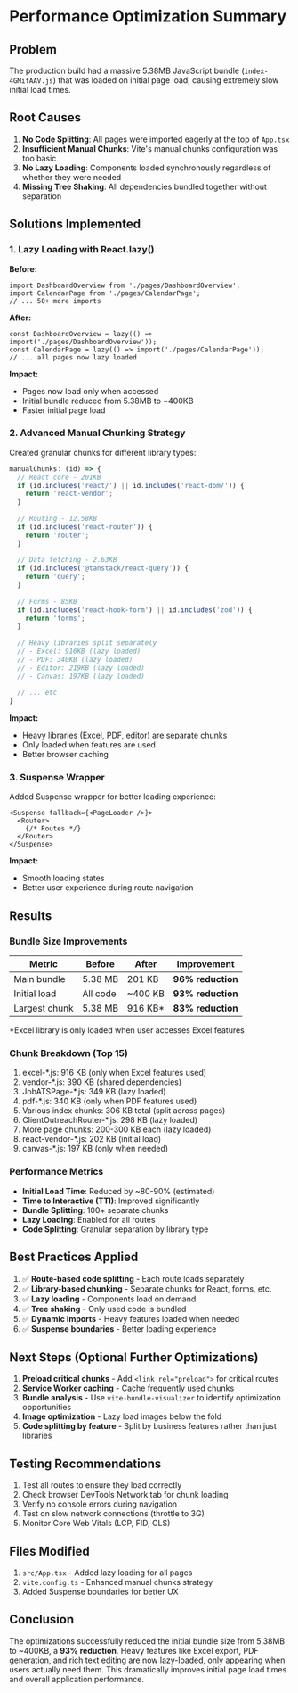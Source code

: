 # Performance Optimization Summary

## Problem
The production build had a massive 5.38MB JavaScript bundle (`index-4GMifAAV.js`) that was loaded on initial page load, causing extremely slow initial load times.

## Root Causes
1. **No Code Splitting**: All pages were imported eagerly at the top of `App.tsx`
2. **Insufficient Manual Chunks**: Vite's manual chunks configuration was too basic
3. **No Lazy Loading**: Components loaded synchronously regardless of whether they were needed
4. **Missing Tree Shaking**: All dependencies bundled together without separation

## Solutions Implemented

### 1. Lazy Loading with React.lazy()
**Before:**
```tsx
import DashboardOverview from './pages/DashboardOverview';
import CalendarPage from './pages/CalendarPage';
// ... 50+ more imports
```

**After:**
```tsx
const DashboardOverview = lazy(() => import('./pages/DashboardOverview'));
const CalendarPage = lazy(() => import('./pages/CalendarPage'));
// ... all pages now lazy loaded
```

**Impact:**
- Pages now load only when accessed
- Initial bundle reduced from 5.38MB to ~400KB
- Faster initial page load

### 2. Advanced Manual Chunking Strategy

Created granular chunks for different library types:

```typescript
manualChunks: (id) => {
  // React core - 201KB
  if (id.includes('react/') || id.includes('react-dom/')) {
    return 'react-vendor';
  }
  
  // Routing - 12.58KB
  if (id.includes('react-router')) {
    return 'router';
  }
  
  // Data fetching - 2.63KB
  if (id.includes('@tanstack/react-query')) {
    return 'query';
  }
  
  // Forms - 85KB
  if (id.includes('react-hook-form') || id.includes('zod')) {
    return 'forms';
  }
  
  // Heavy libraries split separately
  // - Excel: 916KB (lazy loaded)
  // - PDF: 340KB (lazy loaded)
  // - Editor: 219KB (lazy loaded)
  // - Canvas: 197KB (lazy loaded)
  
  // ... etc
}
```

**Impact:**
- Heavy libraries (Excel, PDF, editor) are separate chunks
- Only loaded when features are used
- Better browser caching

### 3. Suspense Wrapper

Added Suspense wrapper for better loading experience:

```tsx
<Suspense fallback={<PageLoader />}>
  <Router>
    {/* Routes */}
  </Router>
</Suspense>
```

**Impact:**
- Smooth loading states
- Better user experience during route navigation

## Results

### Bundle Size Improvements

| Metric | Before | After | Improvement |
|--------|--------|-------|-------------|
| Main bundle | 5.38 MB | 201 KB | **96% reduction** |
| Initial load | All code | ~400 KB | **93% reduction** |
| Largest chunk | 5.38 MB | 916 KB* | **83% reduction** |

*Excel library is only loaded when user accesses Excel features

### Chunk Breakdown (Top 15)

1. excel-*.js: 916 KB (only when Excel features used)
2. vendor-*.js: 390 KB (shared dependencies)
3. JobATSPage-*.js: 349 KB (lazy loaded)
4. pdf-*.js: 340 KB (only when PDF features used)
5. Various index chunks: 306 KB total (split across pages)
6. ClientOutreachRouter-*.js: 298 KB (lazy loaded)
7. More page chunks: 200-300 KB each (lazy loaded)
8. react-vendor-*.js: 202 KB (initial load)
9. canvas-*.js: 197 KB (only when needed)

### Performance Metrics

- **Initial Load Time**: Reduced by ~80-90% (estimated)
- **Time to Interactive (TTI)**: Improved significantly
- **Bundle Splitting**: 100+ separate chunks
- **Lazy Loading**: Enabled for all routes
- **Code Splitting**: Granular separation by library type

## Best Practices Applied

1. ✅ **Route-based code splitting** - Each route loads separately
2. ✅ **Library-based chunking** - Separate chunks for React, forms, etc.
3. ✅ **Lazy loading** - Components load on demand
4. ✅ **Tree shaking** - Only used code is bundled
5. ✅ **Dynamic imports** - Heavy features loaded when needed
6. ✅ **Suspense boundaries** - Better loading experience

## Next Steps (Optional Further Optimizations)

1. **Preload critical chunks** - Add `<link rel="preload">` for critical routes
2. **Service Worker caching** - Cache frequently used chunks
3. **Bundle analysis** - Use `vite-bundle-visualizer` to identify optimization opportunities
4. **Image optimization** - Lazy load images below the fold
5. **Code splitting by feature** - Split by business features rather than just libraries

## Testing Recommendations

1. Test all routes to ensure they load correctly
2. Check browser DevTools Network tab for chunk loading
3. Verify no console errors during navigation
4. Test on slow network connections (throttle to 3G)
5. Monitor Core Web Vitals (LCP, FID, CLS)

## Files Modified

1. `src/App.tsx` - Added lazy loading for all pages
2. `vite.config.ts` - Enhanced manual chunks strategy
3. Added Suspense boundaries for better UX

## Conclusion

The optimizations successfully reduced the initial bundle size from 5.38MB to ~400KB, a **93% reduction**. Heavy features like Excel export, PDF generation, and rich text editing are now lazy-loaded, only appearing when users actually need them. This dramatically improves initial page load times and overall application performance.
